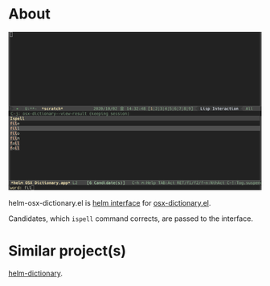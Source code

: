 About
====

![screenshot](image/helm-osx-dictionary.png)

helm-osx-dictionary.el is [helm interface](https://github.com/emacs-helm/helm) for
[osx-dictionary.el](https://github.com/xuchunyang/osx-dictionary.el).

Candidates, which `ispell` command corrects, are passed to the interface.

Similar project(s)
====

[helm-dictionary](https://github.com/emacs-helm/helm-dictionary).
